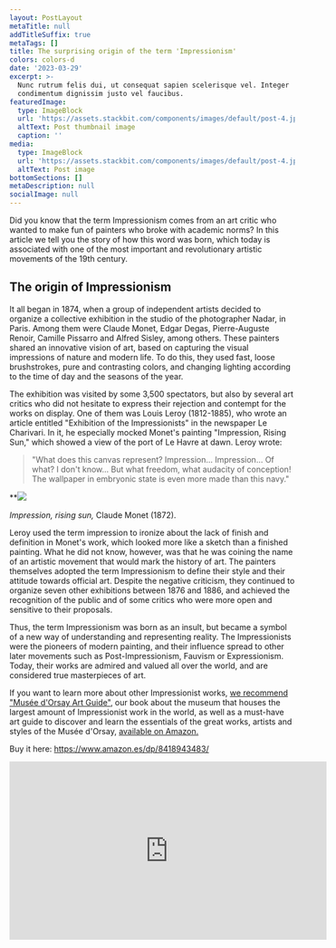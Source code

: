```yaml
---
layout: PostLayout
metaTitle: null
addTitleSuffix: true
metaTags: []
title: The surprising origin of the term 'Impressionism'
colors: colors-d
date: '2023-03-29'
excerpt: >-
  Nunc rutrum felis dui, ut consequat sapien scelerisque vel. Integer
  condimentum dignissim justo vel faucibus.
featuredImage:
  type: ImageBlock
  url: 'https://assets.stackbit.com/components/images/default/post-4.jpeg'
  altText: Post thumbnail image
  caption: ''
media:
  type: ImageBlock
  url: 'https://assets.stackbit.com/components/images/default/post-4.jpeg'
  altText: Post image
bottomSections: []
metaDescription: null
socialImage: null
---
```

Did you know that the term Impressionism comes from an art critic who wanted to make fun of painters who broke with academic norms? In this article we tell you the story of how this word was born, which today is associated with one of the most important and revolutionary artistic movements of the 19th century.

## The origin of Impressionism

It all began in 1874, when a group of independent artists decided to organize a collective exhibition in the studio of the photographer Nadar, in Paris. Among them were Claude Monet, Edgar Degas, Pierre-Auguste Renoir, Camille Pissarro and Alfred Sisley, among others. These painters shared an innovative vision of art, based on capturing the visual impressions of nature and modern life. To do this, they used fast, loose brushstrokes, pure and contrasting colors, and changing lighting according to the time of day and the seasons of the year.

The exhibition was visited by some 3,500 spectators, but also by several art critics who did not hesitate to express their rejection and contempt for the works on display. One of them was Louis Leroy (1812-1885), who wrote an article entitled "Exhibition of the Impressionists" in the newspaper Le Charivari. In it, he especially mocked Monet's painting "Impression, Rising Sun," which showed a view of the port of Le Havre at dawn. Leroy wrote:

> "What does this canvas represent? Impression... Impression... Of what? I don't know... But what freedom, what audacity of conception! The wallpaper in embryonic state is even more made than this navy."

**![](/images/Monet-Impresion-sol-naciente.jpg)

*Impression, rising sun,* Claude Monet (1872).

Leroy used the term impression to ironize about the lack of finish and definition in Monet's work, which looked more like a sketch than a finished painting. What he did not know, however, was that he was coining the name of an artistic movement that would mark the history of art. The painters themselves adopted the term Impressionism to define their style and their attitude towards official art. Despite the negative criticism, they continued to organize seven other exhibitions between 1876 and 1886, and achieved the recognition of the public and of some critics who were more open and sensitive to their proposals.

Thus, the term Impressionism was born as an insult, but became a symbol of a new way of understanding and representing reality. The Impressionists were the pioneers of modern painting, and their influence spread to other later movements such as Post-Impressionism, Fauvism or Expressionism. Today, their works are admired and valued all over the world, and are considered true masterpieces of art.

If you want to learn more about other Impressionist works, [we recommend "Musée d'Orsay Art Guide"](https://www.amazon.es/dp/8418943483/), our book about the museum that houses the largest amount of Impressionist work in the world, as well as a must-have art guide to discover and learn the essentials of the great works, artists and styles of the Musée d'Orsay, [available on Amazon.](https://www.amazon.es/Museo-Orsay-Gu%C3%ADa-arte-esenciales/dp/8418943483/)

Buy it here: <https://www.amazon.es/dp/8418943483/>

<center><iframe width="560" height="315" src="https://www.youtube.com/embed/emzicthcWN4" title="YouTube video player" frameborder="0" allow="accelerometer; autoplay; clipboard-write; encrypted-media; gyroscope; picture-in-picture; web-share" allowfullscreen></iframe></center>

